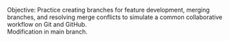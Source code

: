Objective: Practice creating branches for feature development, merging branches, and resolving merge conflicts to simulate a common collaborative workflow on Git and GitHub.<br>
Modification in main branch.
